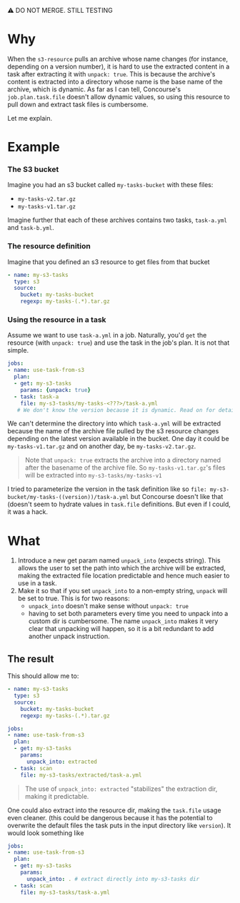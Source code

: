⚠️  DO NOT MERGE. STILL TESTING

# Why

When the `s3-resource` pulls an archive whose name changes (for instance, depending on a version number), it is hard to use the extracted content in a task after extracting it with `unpack: true`. This is because the archive's content is extracted into a directory whose name is the base name of the archive, which is dynamic. As far as I can tell, Concourse's `job.plan.task.file` doesn't allow dynamic values, so using this resource to pull down and extract task files is cumbersome.

Let me explain.

# Example

### The S3 bucket
Imagine you had an s3 bucket called `my-tasks-bucket` with these files:
- `my-tasks-v2.tar.gz`
-  `my-tasks-v1.tar.gz`

Imagine further that each of these archives contains two tasks, `task-a.yml` and `task-b.yml`.

### The resource definition
Imagine that you defined an s3 resource to get files from that bucket
```yaml
- name: my-s3-tasks
  type: s3
  source:
    bucket: my-tasks-bucket
    regexp: my-tasks-(.*).tar.gz
```

### Using the resource in a task
Assume we want to use `task-a.yml` in a job. Naturally, you'd `get` the resource (with `unpack: true`) and use the task in the job's plan. It is not that simple.

```yaml
jobs:
- name: use-task-from-s3
  plan:
  - get: my-s3-tasks
    params: {unpack: true}
  - task: task-a
    file: my-s3-tasks/my-tasks-<???>/task-a.yml 
   # We don't know the version because it is dynamic. Read on for details. 
```

We can't determine the directory into which `task-a.yml` will be extracted because the name of the archive file pulled by the s3 resource changes depending on the latest version available in the bucket. One day it could be `my-tasks-v1.tar.gz` and on another day, be `my-tasks-v2.tar.gz`.  
> Note that `unpack: true` extracts the archive into a directory named after the basename of the archive file. So `my-tasks-v1.tar.gz`'s files will be extracted into `my-s3-tasks/my-tasks-v1`

I tried to parameterize the version in the task definition like so `file: my-s3-bucket/my-tasks-((version))/task-a.yml` but Concourse doesn't like that (doesn't seem to hydrate values in `task.file` definitions. But even if I could, it was a hack.

# What
1. Introduce a new get param named `unpack_into` (expects string). This allows the user to set the path into which the archive will be extracted, making the extracted file location predictable and hence much easier to use in a task.
2. Make it so that if you set `unpack_into` to a non-empty string, `unpack` will be set to true. This is for two reasons: 
    - `unpack_into` doesn't make sense without `unpack: true`
    - having to set both parameters every time you need to unpack into a custom dir is cumbersome. The name `unpack_into` makes it very clear that unpacking will happen, so it is a bit redundant to add another unpack instruction.

## The result
This should allow me to:

```yaml
- name: my-s3-tasks
  type: s3
  source:
    bucket: my-tasks-bucket
    regexp: my-tasks-(.*).tar.gz

jobs:
- name: use-task-from-s3
  plan:
  - get: my-s3-tasks
    params:
      unpack_into: extracted
  - task: scan
    file: my-s3-tasks/extracted/task-a.yml
```
> The use of `unpack_into: extracted`  "stabilizes" the extraction dir, making it predictable.

One could also extract into the resource dir, making the `task.file` usage even cleaner. (this could be dangerous because it has the potential to overwrite the default files the task puts in the input directory like `version`). It would look something like 
```yaml
jobs:
- name: use-task-from-s3
  plan:
  - get: my-s3-tasks
    params:
      unpack_into: . # extract directly into my-s3-tasks dir
  - task: scan
    file: my-s3-tasks/task-a.yml
```